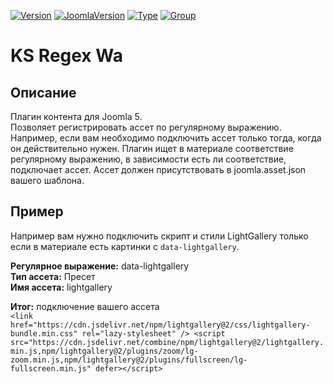 [![Version](https://flat.badgen.net/github/release/mediafoks/plg_content_ksregexwa/stable?color=blue)]() [![JoomlaVersion](https://flat.badgen.net/badge/Joomla/5.0/orange)]() [![Type](https://flat.badgen.net/badge/type/plugin/yellow)]() [![Group](https://flat.badgen.net/badge/group/content/gray)]()

# KS Regex Wa

## Описание

Плагин контента для Joomla 5.\
Позволяет регистрировать ассет по регулярному выражению.\
Например, если вам необходимо подключить ассет только тогда, когда он действительно нужен. Плагин ищет в материале соответствие регулярному выражению, в зависимости есть ли соответствие, подключает ассет. Ассет должен присутствовать в joomla.asset.json вашего шаблона.

## Пример

Например вам нужно подключить скрипт и стили LightGallery только если в материале есть картинки с `data-lightgallery`.

**Регулярное выражение:** data-lightgallery\
**Тип ассета:** Пресет\
**Имя ассета:** lightgallery

**Итог:** подключение вашего ассета\
`<link href="https://cdn.jsdelivr.net/npm/lightgallery@2/css/lightgallery-bundle.min.css" rel="lazy-stylesheet" /> <script src="https://cdn.jsdelivr.net/combine/npm/lightgallery@2/lightgallery.min.js,npm/lightgallery@2/plugins/zoom/lg-zoom.min.js,npm/lightgallery@2/plugins/fullscreen/lg-fullscreen.min.js" defer></script>`
